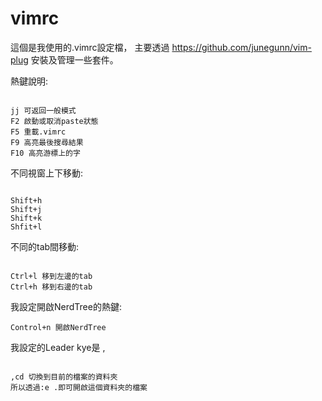 # vimrc 
這個是我使用的.vimrc設定檔，
主要透過 https://github.com/junegunn/vim-plug
安裝及管理一些套件。



熱鍵說明:

<pre><code>
<kbd>j</kbd><kbd>j</kbd> 可返回一般模式
<kbd>F2</kbd> 啟動或取消paste狀態
<kbd>F5</kbd> 重載.vimrc
<kbd>F9</kbd> 高亮最後搜尋結果
<kbd>F10</kbd> 高亮游標上的字
</code></pre>

不同視窗上下移動:

<pre><code>
<kbd>Shift</kbd>+<kbd>h</kbd>
<kbd>Shift</kbd>+<kbd>j</kbd>
<kbd>Shift</kbd>+<kbd>k</kbd>
<kbd>Shfit</kbd>+<kbd>l</kbd>
</code></pre>

不同的tab間移動:

<pre><code>
<kbd>Ctrl</kbd>+<kbd>l</kbd> 移到左邊的tab
<kbd>Ctrl</kbd>+<kbd>h</kbd> 移到右邊的tab
</code></pre>

我設定開啟NerdTree的熱鍵:
<pre><code><kbd>Control</kbd>+<kbd>n</kbd> 開啟NerdTree</code></pre>

我設定的Leader kye是 ,
<pre><code>
<kbd>,</kbd><kbd>c</kbd><kbd>d</kbd> 切換到目前的檔案的資料夾
所以透過<kbd>:e .</kbd>即可開啟這個資料夾的檔案
</code></pre>

